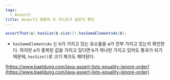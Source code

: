 ```yaml
---
tags:
  - AssertJ
title: AssertJ 정확히 두 리스트가 같은지 확인
---
```


```java
assertThat(a).hasSize(b.size()).hasSameElementsAs(b);
```

- `hasSameElementsAs` 는 b가 가지고 있는 요소들을 a가 전부 가지고 있는지 확인한다. 하지만 a가 중복된 값을 가지고 있다면 b가 하나만 가지고 있어도 통과가 되기 때문에, `hasSize()`로 크기 체크도 해야된다.

[https://www.baeldung.com/java-assert-lists-equality-ignore-order](https://www.baeldung.com/java-assert-lists-equality-ignore-order)
